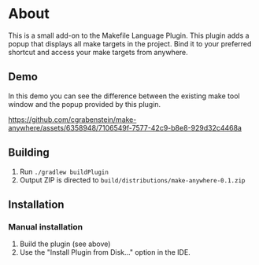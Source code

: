 # About

This is a small add-on to the Makefile Language Plugin. This plugin adds a popup that displays all make targets in the project. Bind
it to your preferred shortcut and access your make targets from anywhere.

## Demo

In this demo you can see the difference between the existing make tool window and the popup provided by this plugin.

https://github.com/cgrabenstein/make-anywhere/assets/6358948/7106549f-7577-42c9-b8e8-929d32c4468a

## Building

1. Run `./gradlew buildPlugin`
2. Output ZIP is directed to `build/distributions/make-anywhere-0.1.zip`

## Installation

### Manual installation
1. Build the plugin (see above)
2. Use the "Install Plugin from Disk..." option in the IDE.
